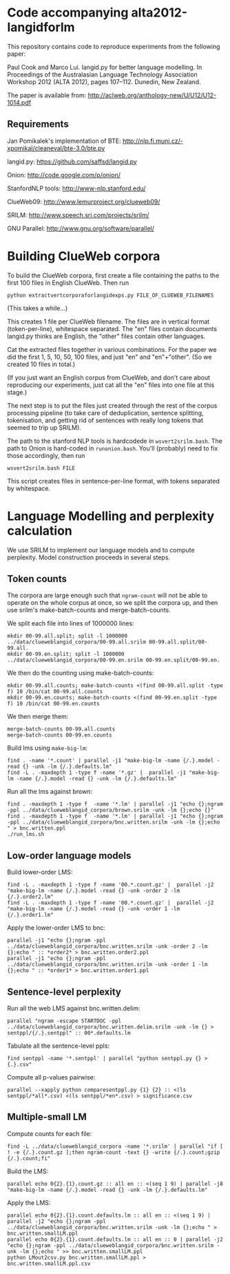 Code accompanying alta2012-langidforlm
==============================================

This repository contains code to reproduce experiments from the
following paper:

Paul Cook and Marco Lui. langid.py for better language modelling. In
Proceedings of the Australasian Language Technology Association
Workshop 2012 (ALTA 2012), pages 107–112. Dunedin, New Zealand.

The paper is available from:
http://aclweb.org/anthology-new/U/U12/U12-1014.pdf

Requirements
------------

Jan Pomikalek's implementation of BTE: 
http://nlp.fi.muni.cz/-xpomikal/cleaneval/bte-3.0/bte.py

langid.py: https://github.com/saffsd/langid.py

Onion: http://code.google.com/p/onion/

StanfordNLP tools: http://www-nlp.stanford.edu/

ClueWeb09: http://www.lemurproject.org/clueweb09/

SRILM: http://www.speech.sri.com/projects/srilm/

GNU Parallel: http://www.gnu.org/software/parallel/


Building ClueWeb corpora
========================
To build the ClueWeb corpora, first create a file containing the paths
to the first 100 files in English ClueWeb. Then run

    python extractvertcorporaforlangidexps.py FILE_OF_CLUEWEB_FILENAMES

(This takes a while...)

This creates 1 file per ClueWeb filename. The files are in vertical
format (token-per-line), whitespace separated. The "en" files contain
documents langid.py thinks are English, the "other" files contain
other languages.

Cat the extracted files together in various combinations. For the
paper we did the first 1, 5, 10, 50, 100 files, and just "en" and
"en"+"other". (So we created 10 files in total.)

(If you just want an English corpus from ClueWeb, and don't care about
reproducing our experiments, just cat all the "en" files into one
file at this stage.)

The next step is to put the files just created through the rest of the
corpus processing pipeline (to take care of deduplication, sentence
splitting, tokenisation, and getting rid of sentences with really long
tokens that seemed to trip up SRILM).

The path to the stanford NLP tools is hardcodede in
``wsvert2srilm.bash``. The path to Onion is hard-coded in
``runonion.bash``. You'll (probably) need to fix those accordingly,
then run 

    wsvert2srilm.bash FILE

This script creates files in sentence-per-line format, with tokens
separated by whitespace.

Language Modelling and perplexity calculation
=============================================

We use SRILM to implement our language models and to compute perplexity.
Model construction proceeds in several steps. 

Token counts
------------

The corpora are large enough such that ``ngram-count`` will not be able to operate
on the whole corpus at once, so we split the corpora up, and then use srilm's 
make-batch-counts and merge-batch-counts. 

We split each file into lines of 1000000 lines:

    mkdir 00-99.all.split; split -l 1000000 ../data/clueweblangid_corpora/00-99.all.srilm 00-99.all.split/00-99.all.
    mkdir 00-99.en.split; split -l 1000000 ../data/clueweblangid_corpora/00-99.en.srilm 00-99.en.split/00-99.en.

We then do the counting using make-batch-counts:

    mkdir 00-99.all.counts; make-batch-counts <(find 00-99.all.split -type f) 10 /bin/cat 00-99.all.counts
    mkdir 00-99.en.counts; make-batch-counts <(find 00-99.en.split -type f) 10 /bin/cat 00-99.en.counts
 
We then merge them:

    merge-batch-counts 00-99.all.counts
    merge-batch-counts 00-99.en.counts
 
Build lms using ``make-big-lm``:

    find . -name '*.count' | parallel -j1 "make-big-lm -name {/.}.model -read {} -unk -lm {/.}.defaults.lm"
    find -L . -maxdepth 1 -type f -name '*.gz' |  parallel -j1 "make-big-lm -name {/.}.model -read {} -unk -lm {/.}.defaults.lm"

Run all the lms against brown:

    find . -maxdepth 1 -type f  -name '*.lm' | parallel -j1 "echo {};ngram -ppl ../data/clueweblangid_corpora/brown.srilm -unk -lm {};echo {}"
    find . -maxdepth 1 -type f  -name '*.lm' | parallel -j1 "echo {};ngram -ppl ../data/clueweblangid_corpora/bnc.written.srilm -unk -lm {};echo " > bnc.written.ppl
    ./run_lms.sh

Low-order language models
-------------------------
Build lower-order LMS:

    find -L . -maxdepth 1 -type f -name '00.*.count.gz' |  parallel -j2 "make-big-lm -name {/.}.model -read {} -unk -order 2 -lm {/.}.order2.lm"
    find -L . -maxdepth 1 -type f -name '00.*.count.gz' |  parallel -j2 "make-big-lm -name {/.}.model -read {} -unk -order 1 -lm {/.}.order1.lm"

Apply the lower-order LMS to bnc:

    parallel -j1 "echo {};ngram -ppl ../data/clueweblangid_corpora/bnc.written.srilm -unk -order 2 -lm {};echo " :: *order2* > bnc.written.order2.ppl
    parallel -j1 "echo {};ngram -ppl ../data/clueweblangid_corpora/bnc.written.srilm -unk -order 1 -lm {};echo " :: *order1* > bnc.written.order1.ppl

Sentence-level perplexity
-------------------------
Run all the web LMS against bnc.written.delim:

    parallel "ngram -escape STARTDOC -ppl ../data/clueweblangid_corpora/bnc.written.delim.srilm -unk -lm {} > sentppl/{/.}.sentppl" :: 00*.defaults.lm

Tabulate all the sentence-level ppls:

    find sentppl -name '*.sentppl' | parallel "python sentppl.py {} > {.}.csv"

Compute all p-values pairwise:

    parallel --xapply python comparesentppl.py {1} {2} :: <(ls sentppl/*all*.csv) <(ls sentppl/*en*.csv) > significance.csv

Multiple-small LM
-----------------
Compute counts for each file:

    find -L ../data/clueweblangid_corpora -name '*.srilm' | parallel "if [ ! -e {/.}.count.gz ];then ngram-count -text {} -write {/.}.count;gzip {/.}.count;fi"

Build the LMS:

    parallel echo 0{2}.{1}.count.gz :: all en :: <(seq 1 9) | parallel -j8 "make-big-lm -name {/.}.model -read {} -unk -lm {/.}.defaults.lm"

Apply the LMS:

    parallel echo 0{2}.{1}.count.defaults.lm :: all en :: <(seq 1 9) | parallel -j2 "echo {};ngram -ppl ../data/clueweblangid_corpora/bnc.written.srilm -unk -lm {};echo " > bnc.written.smallLM.ppl
    parallel echo 0{2}.{1}.count.defaults.lm :: all en :: 0 | parallel -j2 "echo {};ngram -ppl ../data/clueweblangid_corpora/bnc.written.srilm -unk -lm {};echo " >> bnc.written.smallLM.ppl
    python LMout2csv.py bnc.written.smallLM.ppl > bnc.written.smallLM.ppl.csv
